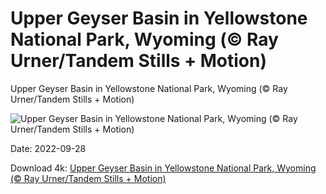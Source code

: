 # Upper Geyser Basin in Yellowstone National Park, Wyoming (© Ray Urner/Tandem Stills + Motion)

Upper Geyser Basin in Yellowstone National Park, Wyoming (© Ray Urner/Tandem Stills + Motion)

![Upper Geyser Basin in Yellowstone National Park, Wyoming (© Ray Urner/Tandem Stills + Motion)](https://bing.com/th?id=OHR.YellowstoneUGB_EN-US7573964019_UHD.jpg&w=1024&h=576)

Date: 2022-09-28

Download 4k: [Upper Geyser Basin in Yellowstone National Park, Wyoming (© Ray Urner/Tandem Stills + Motion)](https://bing.com/th?id=OHR.YellowstoneUGB_EN-US7573964019_UHD.jpg)

